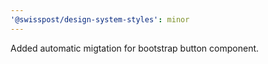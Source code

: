 ```yaml
---
'@swisspost/design-system-styles': minor
---
```


Added automatic migtation for bootstrap button component.
